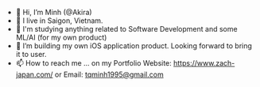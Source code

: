 - 👋 Hi, I’m Minh (@Akira)
- 👀 I live in Saigon, Vietnam.
- 🌱 I'm studying anything related to Software Development and some ML/AI (for my own product)
- 💞️ I’m building my own iOS application product. Looking forward to bring it to user.
- 📫 How to reach me ... on my Portfolio Website: https://www.zach-japan.com/ or Email: tqminh1995@gmail.com
